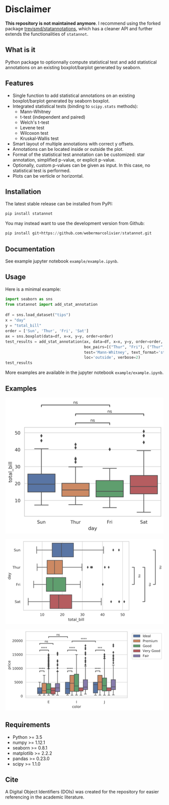 # Disclaimer

**This repository is not maintained anymore**. I recommend using the forked package [trevismd/statannotations](https://github.com/trevismd/statannotations), which has a cleaner API and further extends the functionalities of `statannot`.

## What is it

Python package to optionnally compute statistical test and add statistical annotations on an existing boxplot/barplot generated by seaborn.

## Features

- Single function to add statistical annotations on an existing boxplot/barplot generated by seaborn boxplot.
- Integrated statistical tests (binding to `scipy.stats` methods):
    - Mann-Whitney
    - t-test (independent and paired)
    - Welch's t-test
    - Levene test
    - Wilcoxon test
    - Kruskal-Wallis test
- Smart layout of multiple annotations with correct y offsets.
- Annotations can be located inside or outside the plot.
- Format of the statistical test annotation can be customized: star annotation, simplified p-value, or explicit p-value.
- Optionally, custom p-values can be given as input. In this case, no statistical test is performed.
- Plots can be verticle or horizontal.

## Installation

The latest stable release can be installed from PyPI:

```python
pip install statannot
```
You may instead want to use the development version from Github:

```python
pip install git+https://github.com/webermarcolivier/statannot.git
```

## Documentation

See example jupyter notebook `example/example.ipynb`.

## Usage

Here is a minimal example:

```python
import seaborn as sns
from statannot import add_stat_annotation

df = sns.load_dataset("tips")
x = "day"
y = "total_bill"
order = ['Sun', 'Thur', 'Fri', 'Sat']
ax = sns.boxplot(data=df, x=x, y=y, order=order)
test_results = add_stat_annotation(ax, data=df, x=x, y=y, order=order,
                                   box_pairs=[("Thur", "Fri"), ("Thur", "Sat"), ("Fri", "Sun")],
                                   test='Mann-Whitney', text_format='star',
                                   loc='outside', verbose=2)
test_results
```

More examples are available in the jupyter notebook `example/example.ipynb`.


## Examples

![Example 1](/example/example_non-hue_outside.png)

![Example 2](/example/example_non-hue_outside_horizontal.png)

![Example 3](/example/example_hue_layout.png)

## Requirements

+ Python >= 3.5
+ numpy >= 1.12.1
+ seaborn >= 0.8.1
+ matplotlib >= 2.2.2
+ pandas >= 0.23.0
+ scipy >= 1.1.0

## Cite

A Digital Object Identifiers (DOIs) was created for the repository for easier referencing in the academic literature.
